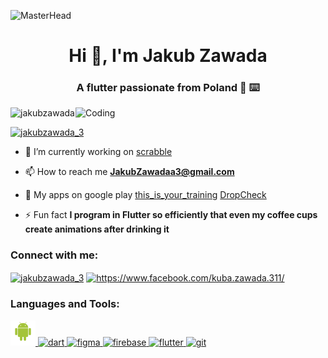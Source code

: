![MasterHead](https://user-images.githubusercontent.com/16265425/207836953-763fc4de-da14-4ee5-ba25-7905ab7464e8.gif)
<h1 align="center">Hi 👋, I'm Jakub Zawada</h1>
<h3 align="center">A flutter passionate from Poland 📲 ⌨️</h3>
<img align="right" alt="Coding" width="400" src="https://user-images.githubusercontent.com/19783675/259906130-5d3c8800-fb00-45d0-b9dd-7eb82f057baf.gif">

<p align="left"> <img src="https://komarev.com/ghpvc/?username=jakubzawada&label=Profile%20views&color=0e75b6&style=flat" alt="jakubzawada" /> </p>

<p align="left"> <a href="https://twitter.com/jakubzawada_3" target="blank"><img src="https://img.shields.io/twitter/follow/jakubzawada_3?logo=twitter&style=for-the-badge" alt="jakubzawada_3" /></a> </p>

- 🔭 I’m currently working on [scrabble](https://github.com/jakubzawada/scrabble)

- 📫 How to reach me **JakubZawadaa3@gmail.com**

- 📱 My apps on google play 
  [this_is_your_training](https://play.google.com/store/apps/details?id=com.jakubzawada.this_is_your_training)
  [DropCheck](https://play.google.com/store/apps/details?id=com.jakubzawada.drop_check)

- ⚡ Fun fact **I program in Flutter so efficiently that even my coffee cups create animations after drinking it**

<h3 align="left">Connect with me:</h3>
<p align="left">
<a href="https://twitter.com/jakubzawada_3" target="blank"><img align="center" src="https://raw.githubusercontent.com/rahuldkjain/github-profile-readme-generator/master/src/images/icons/Social/twitter.svg" alt="jakubzawada_3" height="30" width="40" /></a>
<a href="https://fb.com/https://www.facebook.com/kuba.zawada.311/" target="blank"><img align="center" src="https://raw.githubusercontent.com/rahuldkjain/github-profile-readme-generator/master/src/images/icons/Social/facebook.svg" alt="https://www.facebook.com/kuba.zawada.311/" height="30" width="40" /></a>
</p>

<h3 align="left">Languages and Tools:</h3>
<p align="left"> <a href="https://developer.android.com" target="_blank" rel="noreferrer"> <img src="https://raw.githubusercontent.com/devicons/devicon/master/icons/android/android-original-wordmark.svg" alt="android" width="40" height="40"/> </a> <a 
href="https://dart.dev" target="_blank" rel="noreferrer"> <img src="https://www.vectorlogo.zone/logos/dartlang/dartlang-icon.svg" alt="dart" width="40" height="40"/> </a> <a href="https://www.figma.com/" target="_blank" rel="noreferrer"> <img src="https://www.vectorlogo.zone/logos/figma/figma-icon.svg" alt="figma" width="40" height="40"/> </a> <a href="https://firebase.google.com/" target="_blank" rel="noreferrer"> <img src="https://www.vectorlogo.zone/logos/firebase/firebase-icon.svg" alt="firebase" width="40" height="40"/> </a> <a href="https://flutter.dev" target="_blank" rel="noreferrer"> <img src="https://www.vectorlogo.zone/logos/flutterio/flutterio-icon.svg" alt="flutter" width="40" height="40"/> </a> <a href="https://git-scm.com/" target="_blank" rel="noreferrer"> <img src="https://www.vectorlogo.zone/logos/git-scm/git-scm-icon.svg" alt="git" width="40" height="40"/> </a> </p>
